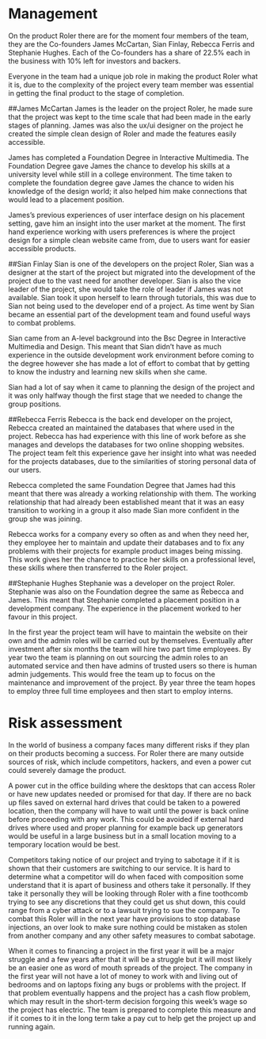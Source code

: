 Management
===========================

On the product Roler there are for the moment four members of the team, they are the Co-founders James McCartan, Sian Finlay, Rebecca Ferris and Stephanie Hughes. Each of the Co-founders has a share of 22.5% each in the business with 10% left for investors and backers.

Everyone in the team had a unique job role in making the product Roler what it is, due to the complexity of the project every team member was essential in getting the final product to the stage of completion. 


##James McCartan
James is the leader on the project Roler, he made sure that the project was kept to the time scale that had been made in the early stages of planning. James was also the ux/ui designer on the project he created the simple clean design of Roler and made the features easily accessible.

James has completed a Foundation Degree in Interactive Multimedia. The Foundation Degree gave James the chance to develop his skills at a university level while still in a college environment. The time taken to complete the foundation degree gave James the chance to widen his knowledge of the design world; it also helped him make connections that would lead to a placement position.

James’s previous experiences of user interface design on his placement setting, gave him an insight into the user market at the moment. The first hand experience working with users preferences is where the project design for a simple clean website came from, due to users want for easier accessible products.



##Sian Finlay
Sian is one of the developers on the project Roler, Sian was a designer at the start of the project but migrated into the development of the project due to the vast need for another developer. Sian is also the vice leader of the project, she would take the role of leader if James was not available. Sian took it upon herself to learn through tutorials, this was due to Sian not being used to the developer end of a project. As time went by Sian became an essential part of the development team and found useful ways to combat problems.

Sian came from an A-level background into the Bsc Degree in Interactive Multimedia and Design. This meant that Sian didn’t have as much experience in the outside development work environment before coming to the degree however she has made a lot of effort to combat that by getting to know the industry and learning new skills when she came.

Sian had a lot of say when it came to planning the design of the project and it was only halfway though the first stage that we needed to change the group positions. 



##Rebecca Ferris
Rebecca is the back end developer on the project, Rebecca created an maintained the databases that where used in the project. Rebecca has had experience with this line of work before as she manages and develops the databases for two online shopping websites. The project team felt this experience gave her insight into what was needed for the projects databases, due to the similarities of storing personal data of our users.

Rebecca completed the same Foundation Degree that James had this meant that there was already a working relationship with them. The working relationship that had already been established meant that it was an easy transition to working in a group it also made Sian more confident in the group she was joining.

Rebecca works for a company every so often as and when they need her, they employee her to maintain and update their databases and to fix any problems with their projects for example product images being missing. This work gives her the chance to practice her skills on a professional level, these skills where then transferred to the Roler project.



##Stephanie Hughes
Stephanie was a developer on the project Roler. Stephanie was also on the Foundation degree the same as Rebecca and James. This meant that Stephanie completed a placement position in a development company. The experience in the placement worked to her favour in this project.



In the first year the project team will have to maintain the website on their own and the admin roles will be carried out by themselves. Eventually after investment after six months the team will hire two part time employees. By year two the team is planning on out sourcing the admin roles to an automated service and then have admins of trusted users so there is human admin judgements. This would free the team up to focus on the maintenance and improvement of the project. By year three the team hopes to employ three full time employees and then start to employ interns.

Risk assessment
===========================

In the world of business a company faces many different risks if they plan on their products becoming a success. For Roler there are many outside sources of risk, which include competitors, hackers, and even a power cut could severely damage the product.

A power cut in the office building where the desktops that can access Roler or have new updates needed or promised for that day. If there are no back up files saved on external hard drives that could be taken to a powered location, then the company will have to wait until the power is back online before proceeding with any work. This could be avoided if external hard drives where used and proper planning for example back up generators would be useful in a large business but in a small location moving to a temporary location would be best. 

Competitors taking notice of our project and trying to sabotage it if it is shown that their customers are switching to our service. It is hard to determine what a competitor will do when faced with composition some understand that it is apart of business and others take it personally.  If they take it personally they will be looking through Roler with a fine toothcomb trying to see any discretions that they could get us shut down, this could range from a cyber attack or to a lawsuit trying to sue the company. To combat this Roler will in the next year have provisions to stop database injections, an over look to make sure nothing could be mistaken as stolen from another company and any other safety measures to combat sabotage.

When it comes to financing a project in the first year it will be a major struggle and a few years after that it will be a struggle but it will most likely be an easier one as word of mouth spreads of the project. The company in the first year will not have a lot of money to work with and living out of bedrooms and on laptops fixing any bugs or problems with the project. If that problem eventually happens and the project has a cash flow problem, which may result in the short-term decision forgoing this week’s wage so the project has electric. The team is prepared to complete this measure and if it comes to it in the long term take a pay cut to help get the project up and running again.
